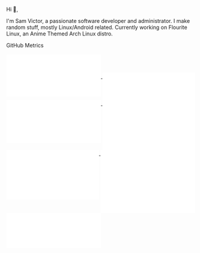 Hi 👋,

I'm Sam Victor, a passionate software developer and administrator. I make random stuff, mostly Linux/Android related. Currently working on Flourite Linux, an Anime Themed Arch Linux distro.

<!-- [gitoxide]: https://github.com/samvictordr/gitoxide
[gitpython]: https://github.com/gitpython-developers/GitPython
[sponsoring]: https://github.com/sponsors/Byron
[timesheets]: https://github.com/samvictordr/byron/tree/main/timesheets -->

<summary>GitHub Metrics</summary>
  
<br>
<a href="https://github.com/samvictordr">
  <img align="top" width="50%" src="./metrics/header.svg" />
</a>
<br/>
<a href="https://github.com/samvictordr">
  <img align="top" width="50%" src="./metrics/repositories.svg" />
</a>
<a href="https://github.com/samvictordr">
  <img align="top" width="49%" src="./metrics/acti_comm.svg" />
</a>

<a href="https://github.com/samvictordr">
  <img align="top" width="50%" src="./metrics/iso_calender.svg" />
</a>

<a href="https://github.com/samvictordr">
    <img align="top" width="49%" src="./metrics/issue_pr_lang.svg" />
</a>

<a href="https://github.com/samvictordr">
    <img align="top" width="49%" src="./metrics/achievements.svg" />
</a>

<a href="https://github.com/samvictordr">
  <img align="top" width="50%" src="./metrics/anilist.svg" />
</a>

<a href="https://github.com/samvictordr">
  <img align="top" width="50%" src="./metrics/characters.svg" />
</a>

